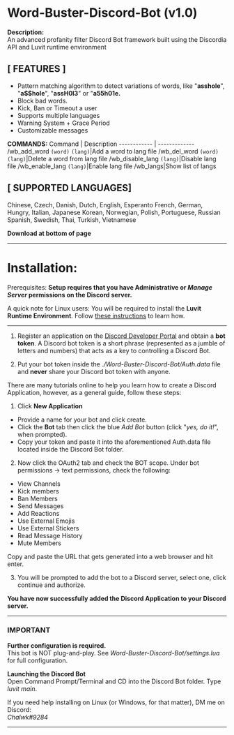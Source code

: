 # Word-Buster-Discord-Bot (v1.0)

**Description:**<br/>
An advanced profanity filter Discord Bot framework built using the Discordia API and Luvit runtime environment

## **[ FEATURES ]**
* Pattern matching algorithm to detect variations of words, like "**asshole**", "**a$$hole**", "**assH0l3**" or "**a55h01e.**
* Block bad words.
* Kick, Ban or Timeout a user
* Supports multiple languages
* Warning System + Grace Period
* Customizable messages

**COMMANDS:**
Command | Description
------------ | -------------
/wb_add_word `(word)` `(lang)`|Add a word to lang file
/wb_del_word `(word)` `(lang)`|Delete a word from lang file
/wb_disable_lang `(lang)`|Disable lang file
/wb_enable_lang `(lang)`|Enable lang file
/wb_langs|Show list of langs

## **[ SUPPORTED LANGUAGES]**
Chinese, Czech, Danish, Dutch, English, Esperanto
French, German, Hungry, Italian, Japanese
Korean, Norwegian, Polish, Portuguese, Russian
Spanish, Swedish, Thai, Turkish, Vietnamese

**Download at bottom of page**
___

# Installation:

Prerequisites:
**Setup requires that you have Administrative or _Manage Server_ permissions on the Discord server.**

A quick note for Linux users:
You will be required to install the **Luvit Runtime Environment**. Follow [these instructions](https://luvit.io/install.html) to learn how.

-----

1. Register an application on the [Discord Developer Portal](https://Discordapp.com/developers/applications/) and obtain a **bot token**.
A Discord bot token is a short phrase (represented as a jumble of letters and numbers) that acts as a key to controlling a Discord Bot.

2. Put your bot token inside the *./Word-Buster-Discord-Bot/Auth.data* file and **never** share your Discord bot token with anyone.

There are many tutorials online to help you learn how to create a Discord Application, however, as a general guide, follow these steps:

1. Click **New Application**
- Provide a name for your bot and click create.
- Click the **Bot** tab then click the blue *Add Bot* button (click "*yes, do it!*", when prompted).
- Copy your token and paste it into the aforementioned Auth.data file located inside the Discord Bot folder.

2. Now click the OAuth2 tab and check the BOT scope.
Under bot permissions -> text permissions, check the following:
- View Channels
- Kick members
- Ban Members
- Send Messages
- Add Reactions
- Use External Emojis
- Use External Stickers
- Read Message History
- Mute Members

Copy and paste the URL that gets generated into a web browser and hit enter.

3. You will be prompted to add the bot to a Discord server, select one, click continue and authorize.

**You have now successfully added the Discord Application to your Discord server.**

____

### **IMPORTANT**

**Further configuration is required.**<br/>
This bot is NOT plug-and-play. See *Word-Buster-Discord-Bot/settings.lua* for full configuration.

**Launching the Discord Bot**<br/>
Open Command Prompt/Terminal and CD into the Discord Bot folder. Type *luvit main*.

If you need help installing on Linux (or Windows, for that matter), DM me on Discord:<br/>
_Chalwk#9284_

____
